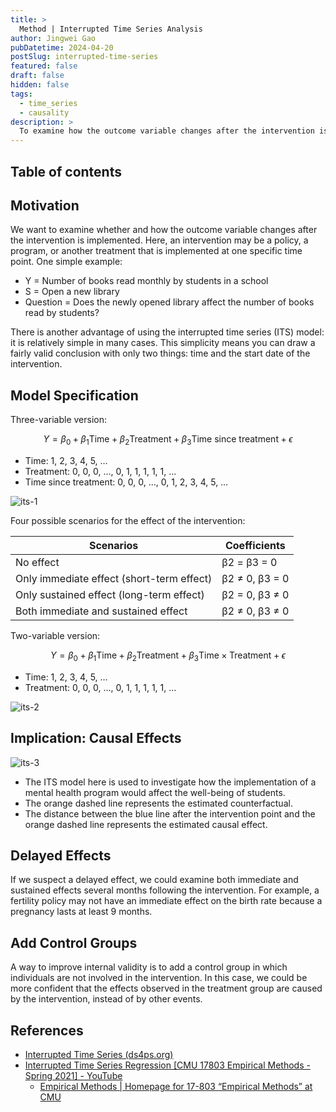 ```yaml
---
title: >
  Method | Interrupted Time Series Analysis
author: Jingwei Gao
pubDatetime: 2024-04-20
postSlug: interrupted-time-series
featured: false
draft: false
hidden: false
tags:
  - time_series
  - causality
description: >
  To examine how the outcome variable changes after the intervention is implemented. Here, an intervention may be a policy, a program, or another treatment that is implemented at one specific time point.
---
```


## Table of contents

## Motivation

We want to examine whether and how the outcome variable changes after the intervention is implemented. Here, an intervention may be a policy, a program, or another treatment that is implemented at one specific time point. One simple example:

- Y = Number of books read monthly by students in a school
- S = Open a new library
- Question = Does the newly opened library affect the number of books read by students?

There is another advantage of using the interrupted time series (ITS) model: it is relatively simple in many cases. This simplicity means you can draw a fairly valid conclusion with only two things: time and the start date of the intervention.

## Model Specification

Three-variable version:

$$
Y = \beta_0 + \beta_1\text{Time} + \beta_2\text{Treatment} + \beta_3\text{Time since treatment} + \epsilon
$$

- Time: 1, 2, 3, 4, 5, …
- Treatment: 0, 0, 0, …, 0, 1, 1, 1, 1, 1, …
- Time since treatment: 0, 0, 0, …, 0, 1, 2, 3, 4, 5, …

![its-1](/assets/its-1.jpeg)

Four possible scenarios for the effect of the intervention:

| Scenarios                                 | Coefficients   |
| ----------------------------------------- | -------------- |
| No effect                                 | β2 = β3 = 0    |
| Only immediate effect (short-term effect) | β2 ≠ 0, β3 = 0 |
| Only sustained effect (long-term effect)  | β2 = 0, β3 ≠ 0 |
| Both immediate and sustained effect       | β2 ≠ 0, β3 ≠ 0 |

Two-variable version:

$$
Y = \beta_0 + \beta_1\text{Time} + \beta_2\text{Treatment} + \beta_3\text{Time}×\text{Treatment} + \epsilon
$$

- Time: 1, 2, 3, 4, 5, …
- Treatment: 0, 0, 0, …, 0, 1, 1, 1, 1, 1, …

![its-2](/assets/its-2.jpeg)

## Implication: Causal Effects

![its-3](/assets/its-3.png)

- The ITS model here is used to investigate how the implementation of a mental health program would affect the well-being of students.
- The orange dashed line represents the estimated counterfactual.
- The distance between the blue line after the intervention point and the orange dashed line represents the estimated causal effect.

## Delayed Effects

If we suspect a delayed effect, we could examine both immediate and sustained effects several months following the intervention. For example, a fertility policy may not have an immediate effect on the birth rate because a pregnancy lasts at least 9 months.

## Add Control Groups

A way to improve internal validity is to add a control group in which individuals are not involved in the intervention. In this case, we could be more confident that the effects observed in the treatment group are caused by the intervention, instead of by other events.

## References

- [Interrupted Time Series (ds4ps.org)](https://ds4ps.org/pe4ps-textbook/docs/p-020-time-series.html)
- [Interrupted Time Series Regression [CMU 17803 Empirical Methods - Spring 2021] - YouTube](https://www.youtube.com/watch?v=eryUi8jIDm4)
  - [Empirical Methods | Homepage for 17-803 “Empirical Methods” at CMU](https://bvasiles.github.io/empirical-methods/fall-2022/)
